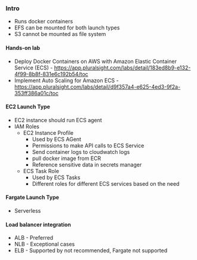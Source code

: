 ### Intro
- Runs docker containers
- EFS can be mounted for both launch types
- S3 cannot be mounted as file system

#### Hands-on lab
- Deploy Docker Containers on AWS with Amazon Elastic Container Service (ECS) - https://app.pluralsight.com/labs/detail/183ed8b9-e132-4f99-8b8f-831e6c192b54/toc
- Implement Auto Scaling for Amazon ECS - https://app.pluralsight.com/labs/detail/d9f357a4-e625-4ed3-9f2a-353ff386a01c/toc

#### EC2 Launch Type
- EC2 instance should run ECS agent
- IAM Roles
  - EC2 Instance Profile
    - Used by ECS AGent
    - Permissions to make API calls to ECS Service
    - Send container logs to cloudwatch logs
    - pull docker image from ECR
    - Reference sensitive data in secrets manager
  - ECS Task Role
    - Used by ECS Tasks
    - Different roles for different ECS services based on the need

#### Fargate Launch Type
- Serverless

#### Load balancer integration
- ALB - Preferred
- NLB - Exceptional cases
- ELB - Supported by not recommended, Fargate not supported

